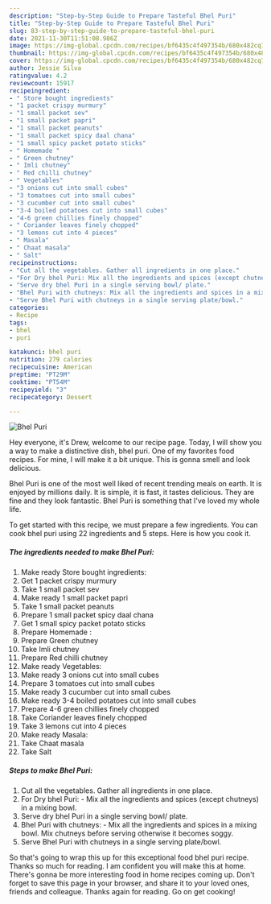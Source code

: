```yaml
---
description: "Step-by-Step Guide to Prepare Tasteful Bhel Puri"
title: "Step-by-Step Guide to Prepare Tasteful Bhel Puri"
slug: 83-step-by-step-guide-to-prepare-tasteful-bhel-puri
date: 2021-11-30T11:51:08.986Z
image: https://img-global.cpcdn.com/recipes/bf6435c4f497354b/680x482cq70/bhel-puri-recipe-main-photo.jpg
thumbnail: https://img-global.cpcdn.com/recipes/bf6435c4f497354b/680x482cq70/bhel-puri-recipe-main-photo.jpg
cover: https://img-global.cpcdn.com/recipes/bf6435c4f497354b/680x482cq70/bhel-puri-recipe-main-photo.jpg
author: Jessie Silva
ratingvalue: 4.2
reviewcount: 15917
recipeingredient:
- " Store bought ingredients"
- "1 packet crispy murmury"
- "1 small packet sev"
- "1 small packet papri"
- "1 small packet peanuts"
- "1 small packet spicy daal chana"
- "1 small spicy packet potato sticks"
- " Homemade "
- " Green chutney"
- " Imli chutney"
- " Red chilli chutney"
- " Vegetables"
- "3 onions cut into small cubes"
- "3 tomatoes cut into small cubes"
- "3 cucumber cut into small cubes"
- "3-4 boiled potatoes cut into small cubes"
- "4-6 green chillies finely chopped"
- " Coriander leaves finely chopped"
- "3 lemons cut into 4 pieces"
- " Masala"
- " Chaat masala"
- " Salt"
recipeinstructions:
- "Cut all the vegetables. Gather all ingredients in one place."
- "For Dry bhel Puri: Mix all the ingredients and spices (except chutneys) in a mixing bowl."
- "Serve dry bhel Puri in a single serving bowl/ plate."
- "Bhel Puri with chutneys: Mix all the ingredients and spices in a mixing bowl. Mix chutneys before serving otherwise it becomes soggy."
- "Serve Bhel Puri with chutneys in a single serving plate/bowl."
categories:
- Recipe
tags:
- bhel
- puri

katakunci: bhel puri 
nutrition: 279 calories
recipecuisine: American
preptime: "PT29M"
cooktime: "PT54M"
recipeyield: "3"
recipecategory: Dessert

---
```



![Bhel Puri](https://img-global.cpcdn.com/recipes/bf6435c4f497354b/680x482cq70/bhel-puri-recipe-main-photo.jpg)

Hey everyone, it's Drew, welcome to our recipe page. Today, I will show you a way to make a distinctive dish, bhel puri. One of my favorites food recipes. For mine, I will make it a bit unique. This is gonna smell and look delicious.

Bhel Puri is one of the most well liked of recent trending meals on earth. It is enjoyed by millions daily. It is simple, it is fast, it tastes delicious. They are fine and they look fantastic. Bhel Puri is something that I've loved my whole life.




To get started with this recipe, we must prepare a few ingredients. You can cook bhel puri using 22 ingredients and 5 steps. Here is how you cook it.

<!--inarticleads1-->

##### The ingredients needed to make Bhel Puri:

1. Make ready  Store bought ingredients:
1. Get 1 packet crispy murmury
1. Take 1 small packet sev
1. Make ready 1 small packet papri
1. Take 1 small packet peanuts
1. Prepare 1 small packet spicy daal chana
1. Get 1 small spicy packet potato sticks
1. Prepare  Homemade :
1. Prepare  Green chutney
1. Take  Imli chutney
1. Prepare  Red chilli chutney
1. Make ready  Vegetables:
1. Make ready 3 onions cut into small cubes
1. Prepare 3 tomatoes cut into small cubes
1. Make ready 3 cucumber cut into small cubes
1. Make ready 3-4 boiled potatoes cut into small cubes
1. Prepare 4-6 green chillies finely chopped
1. Take  Coriander leaves finely chopped
1. Take 3 lemons cut into 4 pieces
1. Make ready  Masala:
1. Take  Chaat masala
1. Take  Salt




<!--inarticleads2-->

##### Steps to make Bhel Puri:

1. Cut all the vegetables. Gather all ingredients in one place.
1. For Dry bhel Puri: - Mix all the ingredients and spices (except chutneys) in a mixing bowl.
1. Serve dry bhel Puri in a single serving bowl/ plate.
1. Bhel Puri with chutneys: - Mix all the ingredients and spices in a mixing bowl. Mix chutneys before serving otherwise it becomes soggy.
1. Serve Bhel Puri with chutneys in a single serving plate/bowl.




So that's going to wrap this up for this exceptional food bhel puri recipe. Thanks so much for reading. I am confident you will make this at home. There's gonna be more interesting food in home recipes coming up. Don't forget to save this page in your browser, and share it to your loved ones, friends and colleague. Thanks again for reading. Go on get cooking!
